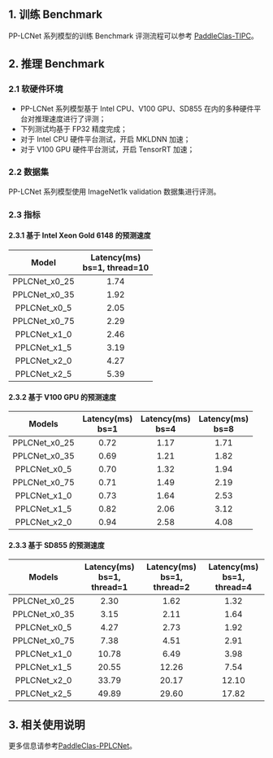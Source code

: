 ## 1. 训练 Benchmark

PP-LCNet 系列模型的训练 Benchmark 评测流程可以参考 [PaddleClas-TIPC](https://github.com/paddlepaddle/paddleclas/blob/release%2F2.5/test_tipc/docs/benchmark_train.md)。

## 2. 推理 Benchmark

### 2.1 软硬件环境

* PP-LCNet 系列模型基于 Intel CPU、V100 GPU、SD855 在内的多种硬件平台对推理速度进行了评测；
* 下列测试均基于 FP32 精度完成；
* 对于 Intel CPU 硬件平台测试，开启 MKLDNN 加速；
* 对于 V100 GPU 硬件平台测试，开启 TensorRT 加速；

### 2.2 数据集

PP-LCNet 系列模型使用 ImageNet1k validation 数据集进行评测。

### 2.3 指标

#### 2.3.1 基于 Intel Xeon Gold 6148 的预测速度  

| Model | Latency(ms)<br/>bs=1, thread=10 |
|:--:|:--:|
| PPLCNet_x0_25  | 1.74 |
| PPLCNet_x0_35  | 1.92 |
| PPLCNet_x0_5   | 2.05 |
| PPLCNet_x0_75  | 2.29 |
| PPLCNet_x1_0   | 2.46 |
| PPLCNet_x1_5   | 3.19 |
| PPLCNet_x2_0   | 4.27 |
| PPLCNet_x2_5   | 5.39 |

#### 2.3.2 基于 V100 GPU 的预测速度

| Models        | Latency(ms)<br>bs=1 | Latency(ms)<br/>bs=4 | Latency(ms)<br/>bs=8 |
| :--: | :--:| :--: | :--: |
| PPLCNet_x0_25 | 0.72                         | 1.17                             | 1.71                           |
| PPLCNet_x0_35 | 0.69                         | 1.21                             | 1.82                           |
| PPLCNet_x0_5  | 0.70                         | 1.32                             | 1.94                           |
| PPLCNet_x0_75 | 0.71                         | 1.49                             | 2.19                           |
| PPLCNet_x1_0  | 0.73                         | 1.64                             | 2.53                           |
| PPLCNet_x1_5  | 0.82                         | 2.06                             | 3.12                           |
| PPLCNet_x2_0  | 0.94                         | 2.58                             | 4.08                           |

#### 2.3.3 基于 SD855 的预测速度

| Models        | Latency(ms)<br>bs=1, thread=1 | Latency(ms)<br/>bs=1, thread=2 | Latency(ms)<br/>bs=1, thread=4 |
| :--: | :--: | :--: | :--: |
| PPLCNet_x0_25 | 2.30                             | 1.62                              | 1.32                              |
| PPLCNet_x0_35 | 3.15                             | 2.11                              | 1.64                              |
| PPLCNet_x0_5  | 4.27                             | 2.73                              | 1.92                              |
| PPLCNet_x0_75 | 7.38                             | 4.51                              | 2.91                              |
| PPLCNet_x1_0  | 10.78                            | 6.49                              | 3.98                              |
| PPLCNet_x1_5  | 20.55                            | 12.26                             | 7.54                              |
| PPLCNet_x2_0  | 33.79                            | 20.17                             | 12.10                             |
| PPLCNet_x2_5  | 49.89                            | 29.60                             | 17.82                             |

## 3. 相关使用说明

更多信息请参考[PaddleClas-PPLCNet](https://github.com/paddlepaddle/paddleclas/blob/release%2F2.5/docs/zh_CN/models/ImageNet1k/PP-LCNet.md)。